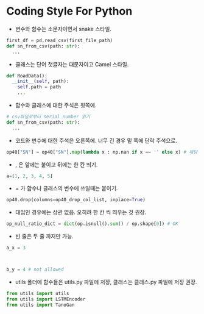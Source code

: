 # Coding Style For Python
- 변수와 함수는 소문자이면서 snake 스타일.
```python
first_df = pd.read_csv(first_file_path)
def sn_from_csv(path: str): 
  ...
```

- 클래스는 단어 첫글자는 대문자이고 Camel 스타일.
```python
def RoadData():
  __init__(self, path):
    self.path = path
    ...
```

- 함수와 클래스에 대한 주석은 윗쪽에.
```python
# csv파일로부터 serial number 읽기
def sn_from_csv(path: str):
  ...
```

- 코드와 변수에 대한 주석은 오른쪽에. 너무 긴 경우 밑 쪽에 단락 주석으로.
```python
op40["SN"] = op40["SN"].map(lambda x : np.nan if x == '' else x) # 해당 셀이 빈 문자열('')이면 np.nan(결측치)로 채우고 아니면 그대로 둔다.
```

- , 은 앞에는 붙이고 뒤에는 한 칸 띄기.
```python
a=[1, 2, 3, 4, 5]
```
  
- = 가 함수나 클래스의 변수에 쓰일때는 붙이기.
```python
op40.drop(columns=op40_drop_col_list, inplace=True)
```

- 대입인 경우에는 상관 없음. 오히려 한 칸 씩 띄우는 것 권장.
```python
op_null_ratio_dict = dict(op.isnull().sum() / op.shape[0]) # OK
```


- 빈 줄은 두 줄 까지만 가능.
```python
a_x = 3



b_y = 4 # not allowed
```

- utils 폴더에 함수들은 utils.py 파일에 저장, 클래스는 클래스.py 파일에 저장 권장.
```python
from utils import utils
from utils import LSTMEncoder
from utils import TanoGan
```